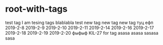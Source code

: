 # root-with-tags
test tag
I am tesing tags
blablabla
test new tag
new tag
new tag
туц ефп
2019-2-8
2019-2-9
2019-2-10
2019-2-11
2019-2-14
2019-2-16
2019-2-17
2019-2-18
2019-2-19
2019-2-20
фыфыф
KIL-27 for tag
asasa
asasa
sasasa
sasa
